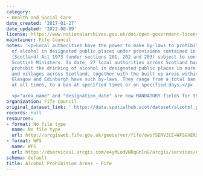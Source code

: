 ```yaml
---
category:
- Health and Social Care
date_created: '2017-01-27'
date_updated: '2022-08-09'
license: https://www.nationalarchives.gov.uk/doc/open-government-licence/version/3/
maintainer: Fife Council
notes: '<p>Local authorities have the power to make by-laws to prohibit the drinking
  of alcohol in designated public places under provisions contained in the Local Government
  (Scotland) Act 1973 (under sections 201, 202 and 203) subject to confirmation by
  Scottish Ministers. To date, 27 local authorities across Scotland have by-laws which
  prohibit the drinking of alcohol in designated public places in more than 480 towns
  and villages across Scotland, together with the built up areas within the city of
  Glasgow and Edinburgh have such by-laws. They range from a total ban on drinking
  at all times, to a ban at specified times or on specified days.</p>

  <p>"area_name" and "designation_date" are now MANDATORY fields for this dataset.</p>'
organization: Fife Council
original_dataset_link: ' https://data.spatialhub.scot/dataset/alcohol_prohibition_areas-fi'
records: null
resources:
- format: No file type
  name: No file type
  url: http://arcgisweb.fife.gov.uk/geoserver/fife/ows?SERVICE=WFS&VERSION=1.0.0&REQUEST=GetFeature&TYPENAME=fife:ALCOHOLIC_BAN_PUBLIC_AREA&SRSNAME=EPSG:27700
- format: WFS
  name: WFS
  url: https://dservices1.arcgis.com/e4yMLodVNRqGnlnG/arcgis/services/Alcohol_Free_Zones_Public/WFSServer?service=wfs&request=getcapabilities
schema: default
title: Alcohol Prohibition Areas - Fife
---
```

